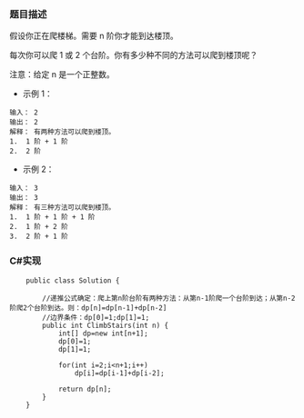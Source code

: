 ### 题目描述
假设你正在爬楼梯。需要 n 阶你才能到达楼顶。

每次你可以爬 1 或 2 个台阶。你有多少种不同的方法可以爬到楼顶呢？

注意：给定 n 是一个正整数。

- 示例 1：
```
输入： 2
输出： 2
解释： 有两种方法可以爬到楼顶。
1.  1 阶 + 1 阶
2.  2 阶
```
- 示例 2：
```
输入： 3
输出： 3
解释： 有三种方法可以爬到楼顶。
1.  1 阶 + 1 阶 + 1 阶
2.  1 阶 + 2 阶
3.  2 阶 + 1 阶
```
### C#实现
```
    public class Solution {

        //递推公式确定：爬上第n阶台阶有两种方法：从第n-1阶爬一个台阶到达；从第n-2阶爬2个台阶到达。则：dp[n]=dp[n-1]+dp[n-2]
        //边界条件：dp[0]=1;dp[1]=1;
        public int ClimbStairs(int n) {
            int[] dp=new int[n+1];
            dp[0]=1;
            dp[1]=1;

            for(int i=2;i<n+1;i++)
                dp[i]=dp[i-1]+dp[i-2];
            
            return dp[n];
        }
    }
```